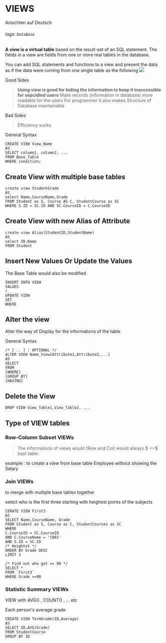 # VIEWS

Ansichten auf Deutsch 

###### tags: `DataBase`


**A view is a virtual table** based on the result-set of an SQL statement.
The fields in a view are fields from one or more real tables in the database.


You can add SQL statements and functions to a view and present the data as if the data were coming from one single table as the following 
![](https://i.imgur.com/DeRrWon.png)


Good Sides
> **Using view is good for hiding the information to keep it inaccessible for sepcidied users**
> Make records (information in database) more readable for the users 
> For programmer it also makes Structure of Database maintainable 


Bad Sides
> Efficiency sucks


General Syntax
```sql=
CREATE VIEW View_Name 
AS
SELECT column1, column2, ...
FROM Base_Table
WHERE condition;
```

## Create View with multiple base tables 

```sql=
create view StudentGrade
AS
select Name,CourseName,Grade
FROM Student as S, Course AS C, StudentCourse as SC
WHERE S.ID = SC.ID AND SC.CourseID = C.CourseID
```

## Create View with new Alias of Attribute

```sql=
create view Alias(StudentID,StudentName)
AS
select ID,Name
FROM Student
```


##  Insert New Values Or Update the Values

The Base Table would also be modified 

```sql=
INSERT INTO VIEW
VALUES
(
UPDATE VIEW
SET
WHERE
```


## Alter the view 

Alter the way of Display for the informations of the table 

General Syntax
```sql=
/* [ .. ] : OPTIONAL */
ALTER VIEW Name_View[Attribute1,Attribute2,...]
AS
SELECT
FROM 
[WHERE] 
[GROUP BY]
[HAVING]
```

## Delete the View

```sql=
DROP VIEW View_Table1,View_Table2, ... 
```

## Type of VIEW tables

### Row-Column Subset VIEWs
>  The informations of views would (Row and Col) would always $ <=$ bast table

example : to create a view from base table Employee without showing the Salary

### Join VIEWs

to merge with multiple base tables together

select who is the first three starting with heighest points of the subjects
```sql=
CERATE VIEW First3
AS
SELECT Name,CourseName, Grade
FROM Student as S, Course as C, StudentCourses as SC
WHERE 
C.CourseID = SC.CourseID 
AND C.CourseName = 'C001' 
AND S.ID = SC.ID
/* Heightst */
ORDER BY Grade DESC
LIMIT 3

/* Find out who got >= 90 */
SELECT *
FROM `First3`
WHERE Grade >=90
```
### Statistic Summary VIEWs

VIEW with AVG() , COUNT() , ... etc

Each person's average grade
```sql=
CREATE VIEW TermGrade(ID,Average)
AS
SELECT ID,AVG(Grade)
FROM StudentCourse
GROUP BY ID
```
